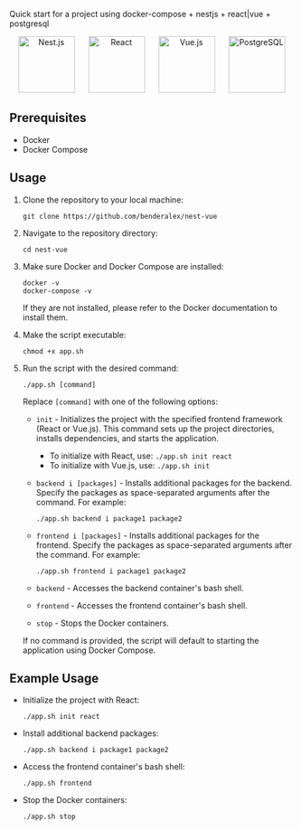 Quick start for a project using docker-compose + nestjs + react|vue + postgresql


<p align="center">
  <img src="https://nestjs.com/img/logo-small.svg" alt="Nest.js" width="100" style="margin-right: 20px;">
  <img src="https://upload.wikimedia.org/wikipedia/commons/thumb/a/a7/React-icon.svg/320px-React-icon.svg.png" alt="React" width="100" style="margin-right: 20px;">
  <img src="https://vuejs.org/images/logo.png" alt="Vue.js" width="100" style="margin-right: 20px;">
  <img src="https://upload.wikimedia.org/wikipedia/commons/thumb/2/29/Postgresql_elephant.svg/1200px-Postgresql_elephant.svg.png" alt="PostgreSQL" width="100">
</p>


## Prerequisites
- Docker
- Docker Compose

## Usage

1. Clone the repository to your local machine:

   ```
   git clone https://github.com/benderalex/nest-vue
   ```

2. Navigate to the repository directory:

   ```
   cd nest-vue
   ```

3. Make sure Docker and Docker Compose are installed:

   ```
   docker -v
   docker-compose -v
   ```

   If they are not installed, please refer to the Docker documentation to install them.

4. Make the script executable:

   ```
   chmod +x app.sh
   ```

5. Run the script with the desired command:

   ```
   ./app.sh [command]
   ```

   Replace `[command]` with one of the following options:

    - `init` - Initializes the project with the specified frontend framework (React or Vue.js). This command sets up the project directories, installs dependencies, and starts the application.
        - To initialize with React, use: `./app.sh init react`
        - To initialize with Vue.js, use: `./app.sh init`

    - `backend i [packages]` - Installs additional packages for the backend. Specify the packages as space-separated arguments after the command. For example:
      ```
      ./app.sh backend i package1 package2
      ```

    - `frontend i [packages]` - Installs additional packages for the frontend. Specify the packages as space-separated arguments after the command. For example:
      ```
      ./app.sh frontend i package1 package2
      ```

    - `backend` - Accesses the backend container's bash shell.

    - `frontend` - Accesses the frontend container's bash shell.

    - `stop` - Stops the Docker containers.

   If no command is provided, the script will default to starting the application using Docker Compose.

## Example Usage

- Initialize the project with React:

  ```
  ./app.sh init react
  ```

- Install additional backend packages:

  ```
  ./app.sh backend i package1 package2
  ```

- Access the frontend container's bash shell:

  ```
  ./app.sh frontend
  ```

- Stop the Docker containers:

  ```
  ./app.sh stop
  ```